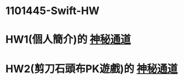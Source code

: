 # 1101445-Swift-HW

# HW1(個人簡介)的 [神秘通道](https://github.com/FatFang/1101445-swift/blob/main/hw1.md)

# HW2(剪刀石頭布PK遊戲)的 [神秘通道](https://github.com/FatFang/1101445-swift/blob/main/hw2.md)
